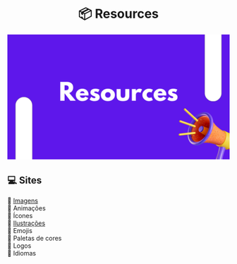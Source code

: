 <br><h1 align="center"> 📦 Resources</h1> 

<img src="assets/images/banner.png" alt="banner">

<h2 align="left"> 💻 Sites</h2>

🚀 [Imagens](pages/sites/index.md#-images)<br>
🚀 Animações<br>
🚀 Ícones<br>
🚀 [Ilustrações](pages/sites/index.md#-illustrations)<br>
🚀 Emojis<br>
🚀 Paletas de cores<br>
🚀 Logos<br>
🚀 Idiomas<br>
